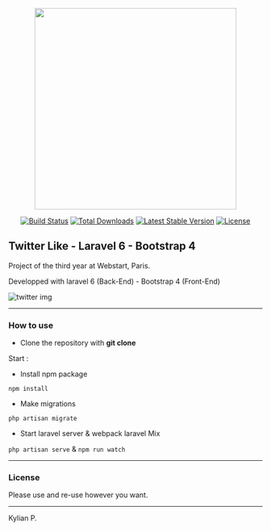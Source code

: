 <p align="center"><img src="https://res.cloudinary.com/dtfbvvkyp/image/upload/v1566331377/laravel-logolockup-cmyk-red.svg" width="400"></p>

<p align="center">
<a href="https://travis-ci.org/laravel/framework"><img src="https://travis-ci.org/laravel/framework.svg" alt="Build Status"></a>
<a href="https://packagist.org/packages/laravel/framework"><img src="https://poser.pugx.org/laravel/framework/d/total.svg" alt="Total Downloads"></a>
<a href="https://packagist.org/packages/laravel/framework"><img src="https://poser.pugx.org/laravel/framework/v/stable.svg" alt="Latest Stable Version"></a>
<a href="https://packagist.org/packages/laravel/framework"><img src="https://poser.pugx.org/laravel/framework/license.svg" alt="License"></a>
</p>

## Twitter Like - Laravel 6 - Bootstrap 4
Project of the third year at Webstart, Paris.

Developped with laravel 6 (Back-End) - Bootstrap 4 (Front-End)

![twitter img](http://img.kp-dev.fr/twitter-mockUp.jpg) 

---

### How to use

- Clone the repository with __git clone__

Start :

- Install npm package 

``` npm install ```

- Make migrations 

``` php artisan migrate ```

- Start laravel server & webpack laravel Mix

``` php artisan serve ``` & ``` npm run watch ```

---

### License

Please use and re-use however you want.

---

Kylian P.
